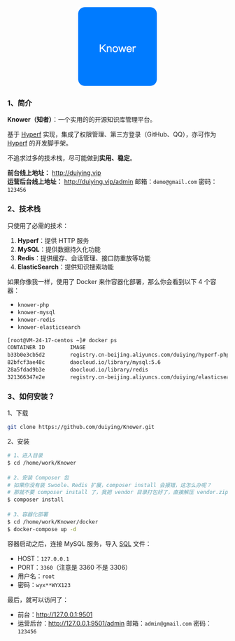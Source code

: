 <div align=center><img src="https://raw.githubusercontent.com/duiying/Knower/master/storage/img/logo.png"></div>

### 1、简介

**Knower（知者）**：一个实用的的开源知识库管理平台。  

基于 <a href="https://github.com/hyperf/hyperf">Hyperf</a> 实现，集成了权限管理、第三方登录（GitHub、QQ），亦可作为 <a href="https://github.com/hyperf/hyperf">Hyperf</a> 的开发脚手架。  

不追求过多的技术栈，尽可能做到**实用、稳定**。  

**前台线上地址：** http://duiying.vip  
**运营后台线上地址：** http://duiying.vip/admin 邮箱：`demo@gmail.com` 密码：`123456`

### 2、技术栈

只使用了必需的技术：  

1. **Hyperf**：提供 HTTP 服务
2. **MySQL**：提供数据持久化功能
3. **Redis**：提供缓存、会话管理、接口防重放等功能
4. **ElasticSearch**：提供知识搜索功能

如果你像我一样，使用了 Docker 来作容器化部署，那么你会看到以下 4 个容器：  

- `knower-php`
- `knower-mysql`
- `knower-redis`
- `knower-elasticsearch`

```sh
[root@VM-24-17-centos ~]# docker ps
CONTAINER ID        IMAGE                                                           COMMAND                  CREATED             STATUS              PORTS                                            NAMES
b33b0e3cb5d2        registry.cn-beijing.aliyuncs.com/duiying/hyperf-php8:1.0        "php bin/hyperf.ph..."   6 weeks ago         Up About an hour    0.0.0.0:80->9501/tcp                             knower-php
82bfcf3ae48c        daocloud.io/library/mysql:5.6                                   "docker-entrypoint..."   6 weeks ago         Up 6 weeks          0.0.0.0:3306->3306/tcp                           knower-mysql
28a5fdad9b3e        daocloud.io/library/redis                                       "docker-entrypoint..."   6 weeks ago         Up 6 weeks          0.0.0.0:6397->6379/tcp                           knower-redis
321366347e2e        registry.cn-beijing.aliyuncs.com/duiying/elasticsearch-ik:1.0   "/tini -- /usr/loc..."   6 weeks ago         Up 6 weeks          0.0.0.0:9200->9200/tcp, 0.0.0.0:9300->9300/tcp   knower-elasticsearch
```

### 3、如何安装？

1、下载  

```sh
git clone https://github.com/duiying/Knower.git
```

2、安装  

```sh
# 1、进入目录
$ cd /home/work/Knower

# 2、安装 Composer 包
# 如果你没有装 Swoole、Redis 扩展，composer install 会报错，这怎么办呢？
# 那就不要 composer install 了，我把 vendor 目录打包好了，直接解压 vendor.zip 吧
$ composer install

# 3、容器化部署
$ cd /home/work/Knower/docker
$ docker-compose up -d
```

容器启动之后，连接 MySQL 服务，导入 [SQL](https://github.com/duiying/Knower/blob/master/knower.sql) 文件：  

- HOST：`127.0.0.1`
- PORT：`3360`（注意是 3360 不是 3306）
- 用户名：`root`
- 密码：`wyx**WYX123` 

最后，就可以访问了：  

- 前台：http://127.0.0.1:9501
- 运营后台：http://127.0.0.1:9501/admin 邮箱：`admin@gmail.com` 密码：`123456`